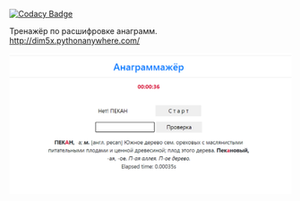 
[![Codacy Badge](https://api.codacy.com/project/badge/Grade/0c095d93539649688f0ac6e023552c14)](https://app.codacy.com/gh/dim5x/Anagramazhor?utm_source=github.com&utm_medium=referral&utm_content=dim5x/Anagramazhor&utm_campaign=Badge_Grade_Settings)

Тренажёр по расшифровке анаграмм.<br>
http://dim5x.pythonanywhere.com/ <br>

<img src="https://github.com/dim5x/Anagramazhor/raw/master/image.png" alt="альтернативный текст"> 
